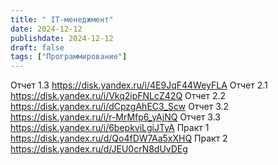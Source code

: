 ```yaml
---
title: " IT-менеджмент"
date: 2024-12-12
publishdate: 2024-12-12
draft: false
tags: ["Программирование"]
---
```


Отчет 1.3 https://disk.yandex.ru/i/4E9JqF44WeyFLA
Отчет 2.1 https://disk.yandex.ru/i/Vkq2ipFNLcZ42Q
Отчет 2.2 https://disk.yandex.ru/i/dCpzgAhEC3_Scw
Отчет 3.2 https://disk.yandex.ru/i/r-MrMfp6_yAjNQ
Отчет 3.3 https://disk.yandex.ru/i/6bepkviLgiJTyA
Практ 1 https://disk.yandex.ru/d/Qo4fDW7Aa5xXHQ
Практ 2 https://disk.yandex.ru/d/JEU0crN8dUvDEg
